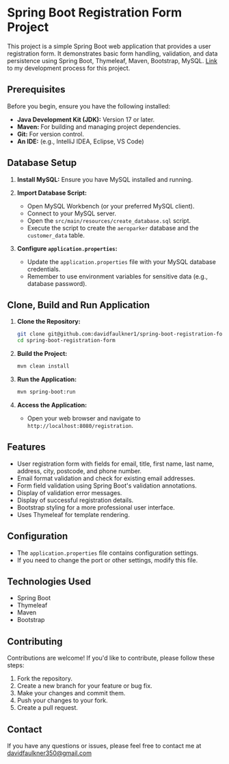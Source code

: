 # Spring Boot Registration Form Project

This project is a simple Spring Boot web application that provides a user registration form. It demonstrates basic form handling, validation, and data persistence using Spring Boot, Thymeleaf, Maven, Bootstrap, MySQL. [Link](https://github.com/davidfaulkner1/spring-boot-registration-form/blob/main/DEVELOPMENT_PROCESS.md) to my development process for this project.

## Prerequisites

Before you begin, ensure you have the following installed:

* **Java Development Kit (JDK):** Version 17 or later.
* **Maven:** For building and managing project dependencies.
* **Git:** For version control.
* **An IDE:** (e.g., IntelliJ IDEA, Eclipse, VS Code)

## Database Setup

1.  **Install MySQL:** Ensure you have MySQL installed and running.
   
3.  **Import Database Script:**
    * Open MySQL Workbench (or your preferred MySQL client).
    * Connect to your MySQL server.
    * Open the `src/main/resources/create_database.sql` script.
    * Execute the script to create the `aeroparker` database and the `customer_data` table.

4.  **Configure `application.properties`:**
    * Update the `application.properties` file with your MySQL database credentials.
    * Remember to use environment variables for sensitive data (e.g., database password).

## Clone, Build and Run Application

1.  **Clone the Repository:**

    ```bash
    git clone git@github.com:davidfaulkner1/spring-boot-registration-form.git
    cd spring-boot-registration-form
    ```

2.  **Build the Project:**

    ```bash
    mvn clean install
    ```

3.  **Run the Application:**

    ```bash
    mvn spring-boot:run
    ```

4.  **Access the Application:**

    * Open your web browser and navigate to `http://localhost:8080/registration`.

  
## Features

* User registration form with fields for email, title, first name, last name, address, city, postcode, and phone number.
* Email format validation and check for existing email addresses.
* Form field validation using Spring Boot's validation annotations.
* Display of validation error messages.
* Display of successful registration details.
* Bootstrap styling for a more professional user interface.
* Uses Thymeleaf for template rendering.

## Configuration

* The `application.properties` file contains configuration settings.
* If you need to change the port or other settings, modify this file.

## Technologies Used

* Spring Boot
* Thymeleaf
* Maven
* Bootstrap

## Contributing

Contributions are welcome! If you'd like to contribute, please follow these steps:

1.  Fork the repository.
2.  Create a new branch for your feature or bug fix.
3.  Make your changes and commit them.
4.  Push your changes to your fork.
5.  Create a pull request.

## Contact

If you have any questions or issues, please feel free to contact me at davidfaulkner350@gmail.com
